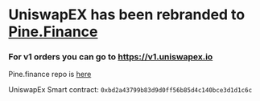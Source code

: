 # UniswapEX has been rebranded to [Pine.Finance](pine.finance)

### For v1 orders you can go to https://v1.uniswapex.io

Pine.finance repo is [here](https://github.com/pine-finance/pine-interface)


UniswapEx Smart contract: `0xbd2a43799b83d9d0ff56b85d4c140bce3d1d1c6c`
